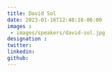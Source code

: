 ```yaml
---
title: David Sol
date: 2023-01-16T12:48:18-06:00
images : 
 - images/speakers/david-sol.jpg
designation : 
twitter: 
linkedin: 
github: 
---
```


